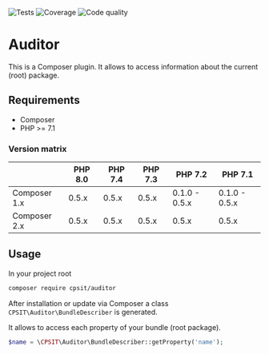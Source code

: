 ![Tests](https://github.com/CPS-IT/auditor/workflows/Tests/badge.svg)
![Coverage](https://sonarcloud.io/api/project_badges/measure?project=CPS-IT_auditor&metric=coverage)
![Code quality](https://sonarcloud.io/api/project_badges/measure?project=CPS-IT_auditor&metric=alert_status)

# Auditor

This is a Composer plugin. It allows to access information about the current (root) package.

## Requirements

* Composer
* PHP >= 7.1

### Version matrix

|              | PHP 8.0 | PHP 7.4 | PHP 7.3 | PHP 7.2 | PHP 7.1 |
| ------------ | ------- | ------- | ------- | ------- | ------- |
| Composer 1.x | 0.5.x | 0.5.x | 0.5.x | 0.1.0 - 0.5.x | 0.1.0 - 0.5.x
| Composer 2.x | 0.5.x | 0.5.x | 0.5.x | 0.5.x | 0.5.x |

## Usage

In your project root  

```bash
composer require cpsit/auditor
```

After installation or update via Composer a class `CPSIT\Auditor\BundleDescriber` is generated.

It allows to access each property of your bundle (root package).

```php
$name = \CPSIT\Auditor\BundleDescriber::getProperty('name');
```
